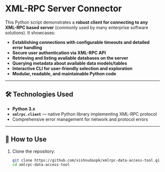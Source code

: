 # XML-RPC Server Connector

This Python script demonstrates a **robust client for connecting to any XML-RPC based server** (commonly used by many enterprise software solutions). It showcases:

- **Establishing connections with configurable timeouts and detailed error handling**
- **Secure user authentication via XML-RPC API**
- **Retrieving and listing available databases on the server**
- **Querying metadata about available data models/tables**
- **Interactive CLI for user-friendly selection and exploration**
- **Modular, readable, and maintainable Python code**

---

## 🛠️ Technologies Used

- **Python 3.x**
- **`xmlrpc.client`** — native Python library implementing XML-RPC protocol
- Comprehensive error management for network and protocol errors

---

## 🚀 How to Use

1. Clone the repository:

   ```bash
   git clone https://github.com/vishnudaspk/xmlrpc-data-access-tool.git
   cd xmlrpc-data-access-tool
